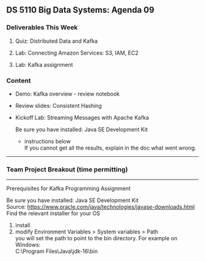 ## DS 5110 Big Data Systems: Agenda 09

### Deliverables This Week

1) Quiz: Distributed Data and Kafka

2) Lab: Connecting Amazon Services: S3, IAM, EC2

3) Lab: Kafka assignment


### Content
 
- Demo: Kafka overview - review notebook

- Review slides: Consistent Hashing

- Kickoff Lab: Streaming Messages with Apache Kafka

  Be sure you have installed: Java SE Development Kit  
  * instructions below  
  If you cannot get all the results, explain in the doc what went wrong.

--- 

### Team Project Breakout (time permitting)

---

Prerequisites for Kafka Programming Assignment

Be sure you have installed: Java SE Development Kit  
Source: https://www.oracle.com/java/technologies/javase-downloads.html  
Find the relevant installer for your OS  
1. install  
2. modify Environment Variables > System variables > Path  
you will set the path to point to the bin directory. For example on Windows:  
C:\Program Files\Java\jdk-16\bin 
